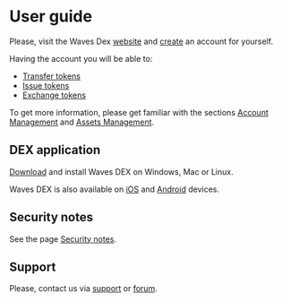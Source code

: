 # User guide

Please, visit the Waves Dex [website](https://dex.wavesplatform.com) and [create](/waves-client/account-management/creating-an-account.md) an account for yourself.

Having the account you will be able to:

- [Transfer tokens](/waves-client/transfers-and-gateways/asset-transfers.md)
- [Issue tokens](/waves-client/assets-management/issue-an-asset.md)
- [Exchange tokens](/waves-dex/about-waves-dex.md)

To get more information, please get familiar with the sections [Account Management](/waves-client/account-management.md) and [Assets Management](/waves-client/assets-management.md).

## DEX application

[Download](https://dex.wavesplatform.com) and install Waves DEX on Windows, Mac or Linux.

Waves DEX is also available on [iOS](https://apps.apple.com/us/app/waves-wallet/id1233158971) and [Android](https://play.google.com/store/apps/details?id=com.wavesplatform.wallet) devices.

## Security notes

See the page [Security notes](/waves-client/security-notes.md).

## Support

Please, contact us via [support](https://support.wavesplatform.com/?lang=en) or [forum](https://forum.wavesplatform.com).
